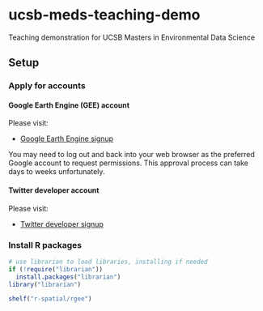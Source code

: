 # ucsb-meds-teaching-demo
Teaching demonstration for UCSB Masters in Environmental Data Science

## Setup

### Apply for accounts

#### Google Earth Engine (GEE) account

Please visit:

- [Google Earth Engine signup](https://signup.earthengine.google.com/#!/)

You may need to log out and back into your web browser as the preferred Google account to request permissions. This approval process can take days to weeks unfortunately.

#### Twitter developer account

Please visit:
- [Twitter developer signup](https://developer.twitter.com/en/apply-for-access)

### Install R packages

```r
# use librarian to load libraries, installing if needed
if (!require("librarian"))
  install.packages("librarian")
library("librarian")

shelf("r-spatial/rgee")
```

